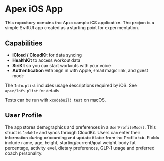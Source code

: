 # Apex iOS App

This repository contains the Apex sample iOS application. The project is a simple SwiftUI app created as a starting point for experimentation.

## Capabilities
- **iCloud / CloudKit** for data syncing
- **HealthKit** to access workout data
- **SiriKit** so you can start workouts with your voice
- **Authentication** with Sign in with Apple, email magic link, and guest mode

The `Info.plist` includes usage descriptions required by iOS. See `apex/Info.plist` for details.

Tests can be run with `xcodebuild test` on macOS.

## User Profile

The app stores demographics and preferences in a `UserProfileModel`. This struct
is `Codable` and syncs through CloudKit. Users can enter their information
during onboarding and update it later from the Profile tab. Fields include name,
age, height, starting/current/goal weight, body fat percentage, activity level,
dietary preferences, GLP‑1 usage and preferred coach personality.
